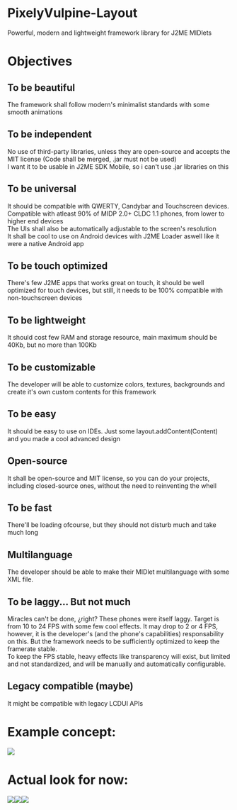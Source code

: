 # PixelyVulpine-Layout
Powerful, modern and lightweight framework library for J2ME MIDlets

# Objectives<br>
## To be beautiful<br>
The framework shall follow modern's minimalist standards with some smooth animations<br>
## To be independent<br>
No use of third-party libraries, unless they are open-source and accepts the MIT license (Code shall be merged, .jar must not be used)<br>
I want it to be usable in J2ME SDK Mobile, so i can't use .jar libraries on this<br>
## To be universal<br>
It should be compatible with QWERTY, Candybar and Touchscreen devices. Compatible with atleast 90% of MIDP 2.0+ CLDC 1.1 phones, from lower to higher end devices<br>
The UIs shall also be automatically adjustable to the screen's resolution<br>
It shall be cool to use on Android devices with J2ME Loader aswell like it were a native Android app<br>
## To be touch optimized<br>
There's few J2ME apps that works great on touch, it should be well optimized for touch devices, but still, it needs to be 100% compatible with non-touchscreen devices<br>
## To be lightweight<br>
It should cost few RAM and storage resource, main maximum should be 40Kb, but no more than 100Kb<br>
## To be customizable<br>
The developer will be able to customize colors, textures, backgrounds and create it's own custom contents for this framework<br>
## To be easy<br>
It should be easy to use on IDEs. Just some layout.addContent(Content) and you made a cool advanced design<br>
## Open-source<br>
It shall be open-source and MIT license, so you can do your projects, including closed-source ones, without the need to reinventing the whell<br>
## To be fast<br>
There'll be loading ofcourse, but they should not disturb much and take much long<br>
## Multilanguage<br>
The developer should be able to make their MIDlet multilanguage with some XML file.<br>
## To be laggy... But not much<br>
Miracles can't be done, ¿right? These phones were itself laggy. Target is from 10 to 24 FPS with some few cool effects. It may drop to 2 or 4 FPS, however, it is the developer's (and the phone's capabilities) responsability on this. But the framework needs to be sufficiently optimized to keep the framerate stable.<br>
To keep the FPS stable, heavy effects like transparency will exist, but limited and not standardized, and will be manually and automatically configurable.<br>
## Legacy compatible (maybe)
It might be compatible with legacy LCDUI APIs


# Example concept:<br>
<img src="https://cdn.discordapp.com/attachments/807655972763729971/846164547860562000/Color_chooser_design.png">

# Actual look for now:<br>
<img src="https://i.imgur.com/e1M1bxg.png"><img src="https://i.imgur.com/V8q5W6a.png"><img src="https://user-images.githubusercontent.com/78318343/126109545-742ee4c9-f6d5-4221-bd9f-31bdd5f3ed54.png">

